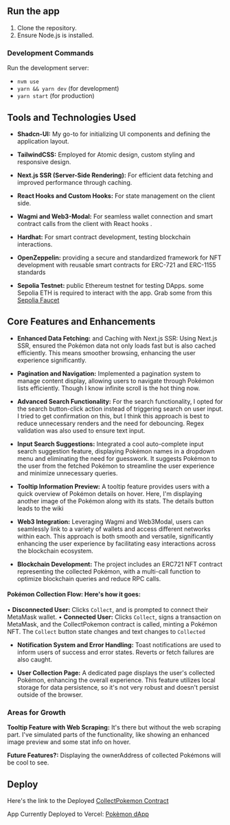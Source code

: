 ## Run the app

1. Clone the repository.
2. Ensure Node.js is installed.

### Development Commands

Run the development server:

- `nvm use`
- `yarn && yarn dev` (for development)
- `yarn start` (for production)

## Tools and Technologies Used

- **Shadcn-UI:** My go-to for initializing UI components and defining the application layout.

- **TailwindCSS:** Employed for Atomic design, custom styling and responsive design.

- **Next.js SSR (Server-Side Rendering):** For efficient data fetching and improved performance through caching.

- **React Hooks and Custom Hooks:** For state management on the client side.

- **Wagmi and Web3-Modal:** For seamless wallet connection and smart contract calls from the client with React hooks .

- **Hardhat:** For smart contract development, testing blockchain interactions.

- **OpenZeppelin:** providing a secure and standardized framework for NFT development with reusable smart contracts for ERC-721 and ERC-1155 standards

- **Sepolia Testnet:** public Ethereum testnet for testing DApps. some Sepolia ETH is required to interact with the app. Grab some from this [Sepolia Faucet](https://sepoliafaucet.com/)

## Core Features and Enhancements

- **Enhanced Data Fetching:** and Caching with Next.js SSR: Using Next.js SSR, ensured the Pokémon data not only loads fast but is also cached efficiently. This means smoother browsing, enhancing the user experience significantly.

- **Pagination and Navigation:** Implemented a pagination system to manage content display, allowing users to navigate through Pokémon lists efficiently. Though I know infinite scroll is the hot thing now.

- **Advanced Search Functionality:** For the search functionality, I opted for the search button-click action instead of triggering search on user input. I tried to get confirmation on this, but I think this approach is best to reduce unnecessary renders and the need for debouncing. Regex validation was also used to ensure text input.

- **Input Search Suggestions:** Integrated a cool auto-complete input search suggestion feature, displaying Pokémon names in a dropdown menu and eliminating the need for guesswork. It suggests Pokémon to the user from the fetched Pokémon to streamline the user experience and minimize unnecessary queries.

- **Tooltip Information Preview:** A tooltip feature provides users with a quick overview of Pokémon details on hover. Here, I'm displaying another image of the Pokémon along with its stats. The details button leads to the wiki

- **Web3 Integration:** Leveraging Wagmi and Web3Modal, users can seamlessly link to a variety of wallets and access different networks within each. This approach is both smooth and versatile, significantly enhancing the user experience by facilitating easy interactions across the blockchain ecosystem.

- **Blockchain Development:** The project includes an ERC721 NFT contract representing the collected Pokémon, with a multi-call function to optimize blockchain queries and reduce RPC calls.

#### Pokémon Collection Flow: Here's how it goes:

• **Disconnected User:** Clicks `Collect`, and is prompted to connect their MetaMask wallet.
• **Connected User:** Clicks `Collect`, signs a transaction on MetaMask, and the CollectPokemon contract is called, minting a Pokémon NFT. The `Collect` button state changes and text changes to `Collected`

- **Notification System and Error Handling:** Toast notifications are used to inform users of success and error states. Reverts or fetch failures are also caught.

- **User Collection Page:** A dedicated page displays the user's collected Pokémon, enhancing the overall experience. This feature utilizes local storage for data persistence, so it's not very robust and doesn't persist outside of the browser.

### Areas for Growth

**Tooltip Feature with Web Scraping:** It's there but without the web scraping part. I've simulated parts of the functionality, like showing an enhanced image preview and some stat info on hover.

**Future Features?:** Displaying the ownerAddress of collected Pokémons will be cool to see.

## Deploy

Here's the link to the Deployed [CollectPokemon Contract](https://etherscan.io/address/0xDf2Ea913f3C361Fb79579dD9f910E08aa5F5873D)

App Currently Deployed to Vercel: [Pokèmon dApp](https://pokemon-dapp.vercel.app/)
